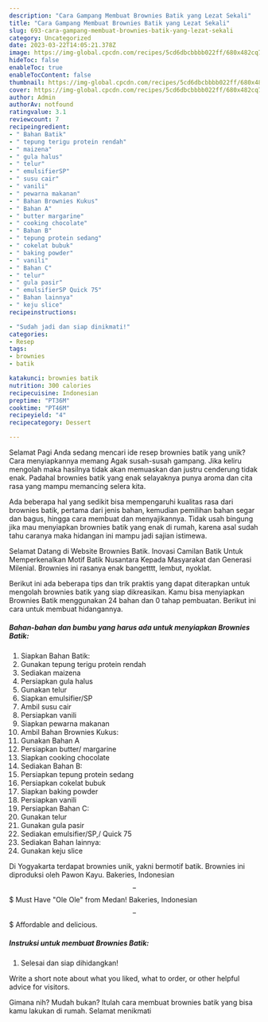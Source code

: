```yaml
---
description: "Cara Gampang Membuat Brownies Batik yang Lezat Sekali"
title: "Cara Gampang Membuat Brownies Batik yang Lezat Sekali"
slug: 693-cara-gampang-membuat-brownies-batik-yang-lezat-sekali
category: Uncategorized
date: 2023-03-22T14:05:21.378Z
image: https://img-global.cpcdn.com/recipes/5cd6dbcbbbb022ff/680x482cq70/brownies-batik-foto-resep-utama.jpg
hideToc: false
enableToc: true
enableTocContent: false
thumbnail: https://img-global.cpcdn.com/recipes/5cd6dbcbbbb022ff/680x482cq70/brownies-batik-foto-resep-utama.jpg
cover: https://img-global.cpcdn.com/recipes/5cd6dbcbbbb022ff/680x482cq70/brownies-batik-foto-resep-utama.jpg
author: Admin
authorAv: notfound
ratingvalue: 3.1
reviewcount: 7
recipeingredient:
- " Bahan Batik"
- " tepung terigu protein rendah"
- " maizena"
- " gula halus"
- " telur"
- " emulsifierSP"
- " susu cair"
- " vanili"
- " pewarna makanan"
- " Bahan Brownies Kukus"
- " Bahan A"
- " butter margarine"
- " cooking chocolate"
- " Bahan B"
- " tepung protein sedang"
- " cokelat bubuk"
- " baking powder"
- " vanili"
- " Bahan C"
- " telur"
- " gula pasir"
- " emulsifierSP Quick 75"
- " Bahan lainnya"
- " keju slice"
recipeinstructions:

- "Sudah jadi dan siap dinikmati!"
categories:
- Resep
tags:
- brownies
- batik

katakunci: brownies batik 
nutrition: 300 calories
recipecuisine: Indonesian
preptime: "PT36M"
cooktime: "PT46M"
recipeyield: "4"
recipecategory: Dessert

---
```



Selamat Pagi Anda sedang mencari ide resep brownies batik yang unik? Cara menyiapkannya memang Agak susah-susah gampang. Jika keliru mengolah maka hasilnya tidak akan memuaskan dan justru cenderung tidak enak. Padahal brownies batik yang enak selayaknya punya aroma dan cita rasa yang mampu memancing selera kita.


Ada beberapa hal yang sedikit bisa mempengaruhi kualitas rasa dari brownies batik, pertama dari jenis bahan, kemudian pemilihan bahan segar dan bagus, hingga cara membuat dan menyajikannya. Tidak usah bingung jika mau menyiapkan brownies batik yang enak di rumah, karena asal sudah tahu caranya maka hidangan ini mampu jadi sajian istimewa.

Selamat Datang di Website Brownies Batik. Inovasi Camilan Batik Untuk Memperkenalkan Motif Batik Nusantara Kepada Masyarakat dan Generasi Milenial. Brownies ini rasanya enak bangetttt, lembut, nyoklat.


Berikut ini ada beberapa tips dan trik praktis yang dapat diterapkan untuk mengolah brownies batik yang siap dikreasikan. Kamu bisa menyiapkan Brownies Batik menggunakan 24 bahan dan 0 tahap pembuatan. Berikut ini cara untuk membuat hidangannya.

<!--inarticleads1-->

##### Bahan-bahan dan bumbu yang harus ada untuk menyiapkan Brownies Batik:

1. Siapkan  Bahan Batik:
1. Gunakan  tepung terigu protein rendah
1. Sediakan  maizena
1. Persiapkan  gula halus
1. Gunakan  telur
1. Siapkan  emulsifier/SP
1. Ambil  susu cair
1. Persiapkan  vanili
1. Siapkan  pewarna makanan
1. Ambil  Bahan Brownies Kukus:
1. Gunakan  Bahan A
1. Persiapkan  butter/ margarine
1. Siapkan  cooking chocolate
1. Sediakan  Bahan B:
1. Persiapkan  tepung protein sedang
1. Persiapkan  cokelat bubuk
1. Siapkan  baking powder
1. Persiapkan  vanili
1. Persiapkan  Bahan C:
1. Gunakan  telur
1. Gunakan  gula pasir
1. Sediakan  emulsifier/SP,/ Quick 75
1. Sediakan  Bahan lainnya:
1. Gunakan  keju slice


Di Yogyakarta terdapat brownies unik, yakni bermotif batik. Brownies ini diproduksi oleh Pawon Kayu. Bakeries, Indonesian $$ - $$$ Must Have &#34;Ole Ole&#34; from Medan! Bakeries, Indonesian $$ - $$$ Affordable and delicious. 

<!--inarticleads2-->

##### Instruksi untuk membuat Brownies Batik:


1. Selesai dan siap dihidangkan!

Write a short note about what you liked, what to order, or other helpful advice for visitors. 

Gimana nih? Mudah bukan? Itulah cara membuat brownies batik yang bisa kamu lakukan di rumah. Selamat menikmati
